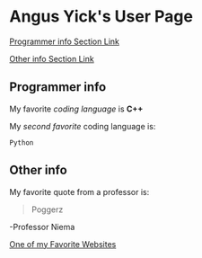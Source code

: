 # Angus Yick's User Page
[Programmer info Section Link](https://github.com/angusyick/CSE110GitRepo/blob/main/index.md#programmer-info)

[Other info Section Link](https://github.com/angusyick/CSE110GitRepo/blob/main/index.md#other-info)

## Programmer info

My favorite *coding language* is **C++**

My *second favorite* coding language is:
```
Python
```

## Other info

My favorite quote from a professor is:
> Poggerz 

-Professor Niema

[One of my Favorite Websites](https://cat-bounce.com/)
